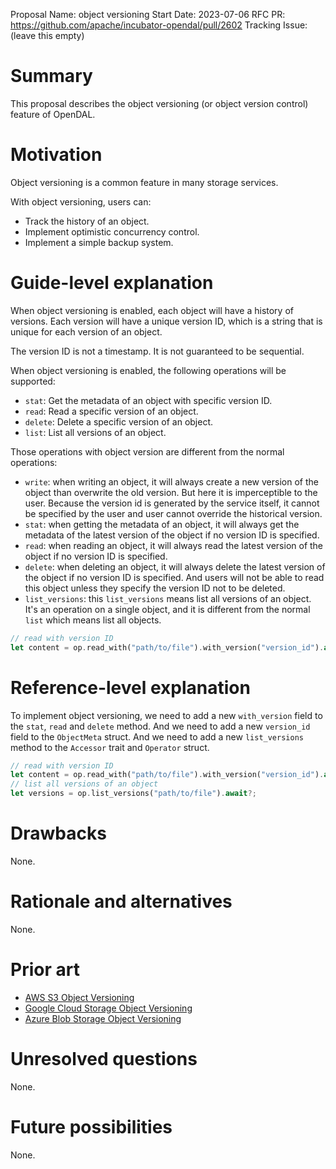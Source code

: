 Proposal Name: object versioning
Start Date: 2023-07-06
RFC PR: https://github.com/apache/incubator-opendal/pull/2602
Tracking Issue: (leave this empty)

# Summary

This proposal describes the object versioning (or object version control) feature of OpenDAL.

# Motivation

Object versioning is a common feature in many storage services. 

With object versioning, users can:

- Track the history of an object.
- Implement optimistic concurrency control.
- Implement a simple backup system.

# Guide-level explanation

When object versioning is enabled, each object will have a history of versions. Each version will have a unique version ID, which is a string that is unique for each version of an object.

The version ID is not a timestamp. It is not guaranteed to be sequential.

When object versioning is enabled, the following operations will be supported:

- `stat`: Get the metadata of an object with specific version ID.
- `read`: Read a specific version of an object.
- `delete`: Delete a specific version of an object.
- `list`: List all versions of an object.

Those operations with object version are different from the normal operations:

- `write`: when writing an object, it will always create a new version of the object than overwrite the old version. But here it is imperceptible to the user. Because the version id is generated by the service itself, it cannot be specified by the user and user cannot override the historical version. 
- `stat`: when getting the metadata of an object, it will always get the metadata of the latest version of the object if no version ID is specified.
- `read`: when reading an object, it will always read the latest version of the object if no version ID is specified.
- `delete`: when deleting an object, it will always delete the latest version of the object if no version ID is specified. And users will not be able to read this object unless they specify the version ID not to be deleted.
- `list_versions`: this `list_versions` means list all versions of an object. It's an operation on a single object, and it is different from the normal `list` which means list all objects.

```rust
// read with version ID
let content = op.read_with("path/to/file").with_version("version_id").await?;
```

# Reference-level explanation

To implement object versioning, we need to add a new `with_version` field to the `stat`, `read` and `delete` method. And we need to add a new `version_id` field to the `ObjectMeta` struct. And we need to add a new `list_versions` method to the `Accessor` trait and `Operator` struct.

```rust
// read with version ID
let content = op.read_with("path/to/file").with_version("version_id").await?;
// list all versions of an object
let versions = op.list_versions("path/to/file").await?;
```

# Drawbacks

None.

# Rationale and alternatives

None.

# Prior art

- [AWS S3 Object Versioning](https://docs.aws.amazon.com/AmazonS3/latest/userguide/Versioning.html)
- [Google Cloud Storage Object Versioning](https://cloud.google.com/storage/docs/object-versioning)
- [Azure Blob Storage Object Versioning](https://docs.microsoft.com/en-us/azure/storage/blobs/versioning-overview)

# Unresolved questions

None.

# Future possibilities

None.

